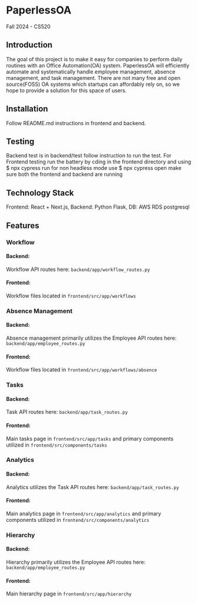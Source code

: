 # PaperlessOA

Fall 2024 - CS520

## Introduction

The goal of this project is to make it easy for companies to perform daily routines with an Office Automation(OA) system.
PaperlessOA will efficiently automate and systematically handle employee management, absence management, and task management.
There are not many free and open source(FOSS) OA systems which startups can affordably rely on, so we hope to provide a solution for this space of users.

## Installation

Follow README.md instructions in frontend and backend.

## Testing

Backend test is in backend/test follow instruction to run the test.
For Frontend testing run the battery by cding in the frontend directory
and using $ npx cypress run
for non headless mode use $ npx cypress open
make sure both the frontend and backend are running

## Technology Stack

Frontend: React + Next.js, Backend: Python Flask, DB: AWS RDS postgresql

## Features

### Workflow

#### Backend:

Workflow API routes here: `backend/app/workflow_routes.py`

#### Frontend:

Workflow files located in `frontend/src/app/workflows`

### Absence Management

#### Backend:

Absence management primarily utilizes the Employee API routes here: `backend/app/employee_routes.py`

#### Frontend:

Workflow files located in `frontend/src/app/workflows/absence`

### Tasks

#### Backend:

Task API routes here: `backend/app/task_routes.py`

#### Frontend:

Main tasks page in `frontend/src/app/tasks` and primary components utilized in `frontend/src/components/tasks`

### Analytics

#### Backend:

Analytics utilizes the Task API routes here: `backend/app/task_routes.py`

#### Frontend:

Main analytics page in `frontend/src/app/analytics` and primary components utilized in `frontend/src/components/analytics`

### Hierarchy

#### Backend:

Hierarchy primarily utilizes the Employee API routes here: `backend/app/employee_routes.py`

#### Frontend:

Main hierarchy page in `frontend/src/app/hierarchy`
